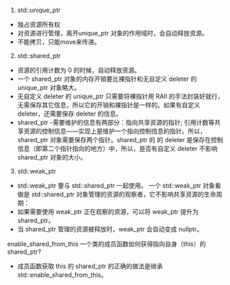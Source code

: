 1. std::unique_ptr
- 独占资源所有权 
- 对资源进行管理，离开unique_ptr 对象的作用域时，会自动释放资源。
- 不能拷贝，只能move来传递。

2. std::shared_ptr
- 资源的引用计数为 0 的时候，自动释放资源。
- 一个 shared_ptr 对象的内存开销要比裸指针和无自定义 deleter 的 unique_ptr 对象略大。
- 无自定义 deleter 的 unique_ptr 只需要将裸指针用 RAII 的手法封装好就行，无需保存其它信息，所以它的开销和裸指针是一样的。如果有自定义 deleter，还需要保存 deleter 的信息。
- shared_ptr -需要维护的信息有两部分：指向共享资源的指针; 引用计数等共享资源的控制信息——实现上是维护一个指向控制信息的指针。所以，shared_ptr 对象需要保存两个指针。shared_ptr 的 的 deleter 是保存在控制信息（即第二个指针指向的地方）中，所以，是否有自定义 deleter 不影响 shared_ptr 对象的大小。

3. std::weak_ptr
- std::weak_ptr 要与 std::shared_ptr 一起使用。 一个 std::weak_ptr 对象看做是 std::shared_ptr 对象管理的资源的观察者，它不影响共享资源的生命周期：
- 如果需要使用 weak_ptr 正在观察的资源，可以将 weak_ptr 提升为 shared_ptr。
- 当 shared_ptr 管理的资源被释放时，weak_ptr 会自动变成 nullptr。

enable_shared_from_this
一个类的成员函数如何获得指向自身（this）的 shared_ptr?
- 成员函数获取 this 的 shared_ptr 的正确的做法是继承 std::enable_shared_from_this。
